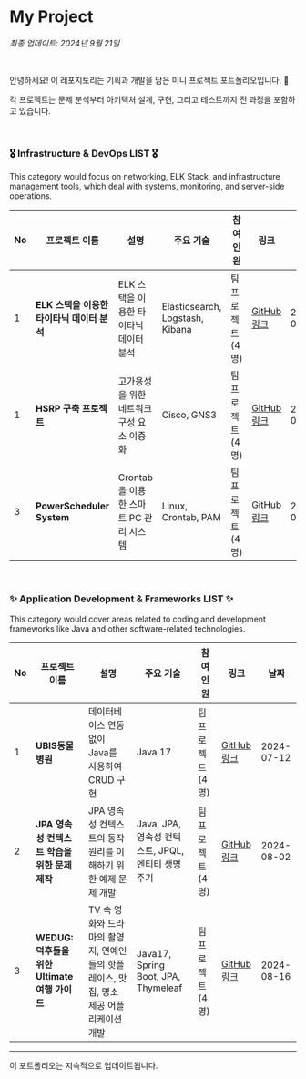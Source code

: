 # My Project
*최종 업데이트: 2024년 9월 21일*

<br>

안녕하세요! 이 레포지토리는 기획과 개발을 담은 미니 프로젝트 포트폴리오입니다. 🌟 <br>

각 프로젝트는 문제 분석부터 아키텍처 설계, 구현, 그리고 테스트까지 전 과정을 포함하고 있습니다. 

<br>

### 🎖️ Infrastructure & DevOps LIST 🎖️
This category would focus on networking, ELK Stack, and infrastructure management tools, which deal with systems, monitoring, and server-side operations.

| No | 프로젝트 이름 | 설명 | 주요 기술 | 참여<br> 인원 | 링크 | 날짜 |
|----|---------------|------|-----------|----------|------|------|
| 1  | **ELK 스택을 이용한 타이타닉 데이터 분석** | ELK 스택을 이용한 타이타닉 데이터 분석 | Elasticsearch, Logstash, Kibana | 팀 프로젝트 (4명) | [GitHub 링크](https://github.com/WooLockVLock/VPNTunneling) | 2024-07-26 |
| 1  | **HSRP 구축 프로젝트** | 고가용성을 위한 네트워크 구성 요소 이중화 | Cisco, GNS3 | 팀 프로젝트 (4명) | [GitHub 링크](https://github.com/Ungbbi/NSM) | 2024-09-13 |
| 3  | **PowerScheduler System** | Crontab을 이용한 스마트 PC 관리 시스템 | Linux, Crontab, PAM | 팀 프로젝트 (4명) | [GitHub 링크](https://github.com/soljjang777/LinuxMater) | 2024-09-20 |

<br>

### ✨ Application Development & Frameworks LIST ✨
This category would cover areas related to coding and development frameworks like Java and other software-related technologies.

| No | 프로젝트 이름 | 설명 | 주요 기술 | 참여<br> 인원 | 링크 | 날짜 |
|----|---------------|------|-----------|----------|------|------|
| 1  | **UBIS동물병원** | 데이터베이스 연동 없이 Java를 사용하여 CRUD 구현 | Java 17 | 팀 프로젝트 (4명) | [GitHub 링크](https://github.com/UBIS-CE/PetCharger) | 2024-07-12 |
| 2  | **JPA 영속성 컨텍스트 학습을 위한 문제 제작** | JPA 영속성 컨텍스트의 동작 원리를 이해하기 위한 예제 문제 개발 | Java, JPA, 영속성 컨텍스트, JPQL, 엔티티 생명주기 | 팀 프로젝트 (4명) | [GitHub 링크](https://github.com/B1ABOA/jpa_study) | 2024-08-02 |
| 3  | **WEDUG: 덕후들을 위한 Ultimate 여행 가이드** | TV 속 영화와 드라마의 촬영지, 연예인들의 핫플레이스, 맛집, 명소 제공 어플리케이션 개발 | Java17, Spring Boot, JPA, Thymeleaf | 팀 프로젝트 (4명) | [GitHub 링크](https://github.com/B1ABOA/wedug) | 2024-08-16 |

---

이 포트폴리오는 지속적으로 업데이트됩니다.
